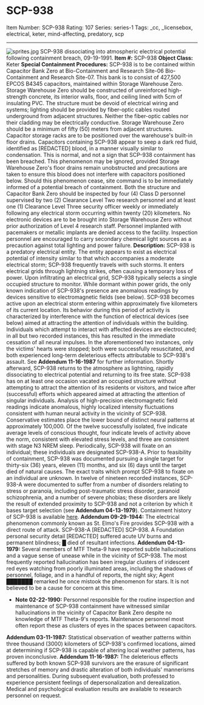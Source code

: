 # SCP-938
Item Number: SCP-938
Rating: 107
Series: series-1
Tags: _cc, _licensebox, electrical, keter, mind-affecting, predatory, scp

---

![sprites.jpg](https://scp-wiki.wdfiles.com/local--files/scp-938/sprites.jpg)
SCP-938 dissociating into atmospheric electrical potential following containment breach, 09-19-1991.
**Item #:** SCP-938
**Object Class:** Keter
**Special Containment Procedures:** SCP-938 is to be contained within Capacitor Bank Zero at Bio-Containment and Research Site-06 Bio-Containment and Research Site-07. This bank is to consist of 427,500 EPCOS B4345 capacitors, maintained within Storage Warehouse Zero. Storage Warehouse Zero should be constructed of unreinforced high-strength concrete, its interior walls, floor, and ceiling lined with 5cm of insulating PVC. The structure must be devoid of electrical wiring and systems; lighting should be provided by fiber-optic cables routed underground from adjacent structures. Neither the fiber-optic cables nor their cladding may be electrically conductive. Storage Warehouse Zero should be a minimum of fifty (50) meters from adjacent structures.
Capacitor storage racks are to be positioned over the warehouse's built-in floor drains. Capacitors containing SCP-938 appear to seep a dark red fluid, identified as [REDACTED] blood, in a manner visually similar to condensation. This is normal, and not a sign that SCP-938 containment has been breached. This phenomenon may be ignored, provided Storage Warehouse Zero's floor drains remain unobstructed and precautions are taken to ensure this blood does not interfere with capacitors positioned below. Should this phenomenon cease, site command is to be immediately informed of a potential breach of containment.
Both the structure and Capacitor Bank Zero should be inspected by four (4) Class D personnel supervised by two (2) Clearance Level Two research personnel and at least one (1) Clearance Level Three security officer weekly or immediately following any electrical storm occurring within twenty (20) kilometers. No electronic devices are to be brought into Storage Warehouse Zero without prior authorization of Level 4 research staff. Personnel implanted with pacemakers or metallic implants are denied access to the facility. Inspection personnel are encouraged to carry secondary chemical light sources as a precaution against total lighting and power failure.
**Description:** SCP-938 is a predatory electrical entity. The entity appears to exist as electrical potential of intensity similar to that which accompanies a moderate electrical storm; SCP-938 frequently travels with such storms. It enters electrical grids through lightning strikes, often causing a temporary loss of power. Upon infiltrating an electrical grid, SCP-938 typically selects a single occupied structure to monitor. While dormant within power grids, the only known indication of SCP-938's presence are anomalous readings by devices sensitive to electromagnetic fields (see below).
SCP-938 becomes active upon an electrical storm entering within approximately five kilometers of its current location. Its behavior during this period of activity is characterized by interference with the function of electrical devices (see below) aimed at attracting the attention of individuals within the building. Individuals which attempt to interact with affected devices are electrocuted; in all but two recorded instances, this has resulted in the immediate cessation of all neural impulses. In the aforementioned two instances, only the victims' hearts were stopped; both were successfully resuscitated, and both experienced long-term deleterious effects attributable to SCP-938's assault. See **Addendum 11-16-1987** for further information.
Shortly afterward, SCP-938 returns to the atmosphere as lightning, rapidly dissociating to electrical potential and returning to its free state. SCP-938 has on at least one occasion vacated an occupied structure without attempting to attract the attention of its residents or visitors, and twice after (successful) efforts which appeared aimed at attracting the attention of singular individuals.
Analysis of high-precision electromagnetic field readings indicate anomalous, highly localized intensity fluctuations consistent with human neural activity in the vicinity of SCP-938. Conservative estimates place the lower bound of distinct neural patterns at approximately 100,000. Of the twelve successfully isolated, five indicate average levels of conscious thought, four indicate levels of activity above the norm, consistent with elevated stress levels, and three are consistent with stage N3 NREM sleep.
Periodically, SCP-938 will fixate on an individual; these individuals are designated SCP-938-A. Prior to feasibility of containment, SCP-938 was documented pursuing a single target for thirty-six (36) years, eleven (11) months, and six (6) days until the target died of natural causes. The exact traits which prompt SCP-938 to fixate on an individual are unknown. In twelve of nineteen recorded instances, SCP-938-A were documented to suffer from a number of disorders relating to stress or paranoia, including post-traumatic stress disorder, paranoid schizophrenia, and a number of severe phobias; these disorders are likely the result of extended proximity to SCP-938 and not a criterion by which it bases target selection (see **Addendum 04-13-1979**).
Containment history of SCP-938 is available [here](/scp-938-containment-history).
**Addendum 09-29-1944:** The electrical phenomenon commonly known as St. Elmo's Fire provides SCP-938 with a direct route of attack. SCP-938-A [REDACTED] SCP-938. A Foundation personal security detail [REDACTED] suffered acute UV burns and permanent blindness; █ died of resultant infections.
**Addendum 04-13-1979:** Several members of MTF Theta-9 have reported subtle hallucinations and a vague sense of unease while in the vicinity of SCP-938. The most frequently reported hallucination has been irregular clusters of iridescent red eyes watching from poorly illuminated areas, including the shadows of personnel, foliage, and in a handful of reports, the night sky; Agent ███████ remarked he once mistook the phenomenon for stars. It is not believed to be a cause for concern at this time.
  * **Note 02-22-1990:** Personnel responsible for the routine inspection and maintenance of SCP-938 containment have witnessed similar hallucinations in the vicinity of Capacitor Bank Zero despite no knowledge of MTF Theta-9's reports. Maintenance personnel most often report these as clusters of eyes in the spaces between capacitors.

**Addendum 03-11-1987:** Statistical observation of weather patterns within three thousand (3000) kilometers of SCP-938's confirmed locations, aimed at determining if SCP-938 is capable of altering local weather patterns, has proven inconclusive.
**Addendum 11-16-1987:** The deleterious effects suffered by both known SCP-938 survivors are the erasure of significant stretches of memory and drastic alteration of both individuals' mannerisms and personalities. During subsequent evaluation, both professed to experience persistent feelings of depersonalization and derealization. Medical and psychological evaluation results are available to research personnel on request.